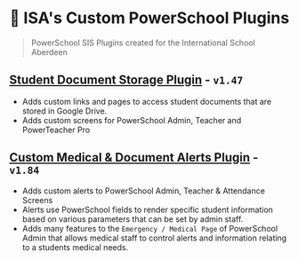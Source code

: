 <h1 align="center">🎒 ISA's Custom PowerSchool Plugins</h1> 

> PowerSchool SIS Plugins created for the International School Aberdeen 

## [Student Document Storage Plugin](https://github.com/InternationalSchoolAberdeen/ISAPowerSchoolPlugins/tree/main/ISA%20SDS%20Plugin) - `v1.47`
* Adds custom links and pages to access student documents that are stored in Google Drive. 
* Adds custom screens for PowerSchool Admin, Teacher and PowerTeacher Pro


## [Custom Medical & Document Alerts Plugin](https://github.com/InternationalSchoolAberdeen/ISAPowerSchoolPlugins/tree/main/ISA%20Alerts%20Plugin) - `v1.84`
* Adds custom alerts to PowerSchool Admin, Teacher & Attendance Screens
* Alerts use PowerSchool fields to render specific student information based on various parameters that can be set by admin staff.
* Adds many features to the `Emergency / Medical Page` of PowerSchool Admin that allows medical staff to control alerts and information relating to a students medical needs. 
